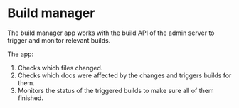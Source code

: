 # Build manager

The build manager app works with the build API of the admin server to trigger and monitor relevant builds.

The app:

1. Checks which files changed.
2. Checks which docs were affected by the changes and triggers builds for them.
3. Monitors the status of the triggered builds to make sure all of them finished.
